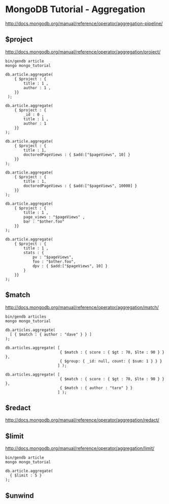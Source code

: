 # MongoDB Tutorial - Aggregation

http://docs.mongodb.org/manual/reference/operator/aggregation-pipeline/


## $project

http://docs.mongodb.org/manual/reference/operator/aggregation/project/

```
bin/gendb article
mongo mongo_tutorial
```

```
db.article.aggregate(
    { $project : {
        title : 1 ,
        author : 1 ,
    }}
 );
```

```
db.article.aggregate(
    { $project : {
        _id : 0 ,
        title : 1 ,
        author : 1
    }}
);
```

```
db.article.aggregate(
    { $project : {
        title : 1,
        doctoredPageViews : { $add:["$pageViews", 10] }
    }}
);
```

```
db.article.aggregate(
    { $project : {
        title : 1,
        doctoredPageViews : { $add:["$pageViews", 10000] }
    }}
);
```

```
db.article.aggregate(
    { $project : {
        title : 1 ,
        page_views : "$pageViews" ,
        bar : "$other.foo"
    }}
);
```

```
db.article.aggregate(
    { $project : {
        title : 1 ,
        stats : {
            pv : "$pageViews",
            foo : "$other.foo",
            dpv : { $add:["$pageViews", 10] }
        }
    }}
);
```


## $match

http://docs.mongodb.org/manual/reference/operator/aggregation/match/

```
bin/gendb articles
mongo mongo_tutorial
```

```
db.articles.aggregate(
  [ { $match : { author : "dave" } } ]
);
```

```
db.articles.aggregate( [
                        { $match : { score : { $gt : 70, $lte : 90 } } },
                        { $group: { _id: null, count: { $sum: 1 } } }
                       ] );
```

```
db.articles.aggregate( [
                        { $match : { score : { $gt : 70, $lte : 90 } } },
                        { $match : { author : "taro" } }
                       ] );
```


## $redact

http://docs.mongodb.org/manual/reference/operator/aggregation/redact/


## $limit

http://docs.mongodb.org/manual/reference/operator/aggregation/limit/

```
bin/gendb article
mongo mongo_tutorial
```

```
db.article.aggregate(
  { $limit : 5 }
);
```


## $unwind

